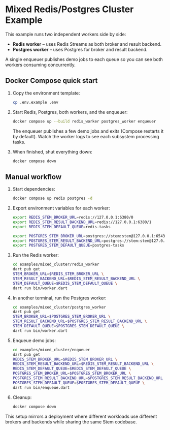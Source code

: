 # Mixed Redis/Postgres Cluster Example

This example runs two independent workers side by side:

- **Redis worker** – uses Redis Streams as both broker and result backend.
- **Postgres worker** – uses Postgres for broker and result backend.

A single enqueuer publishes demo jobs to each queue so you can see both workers
consuming concurrently.

## Docker Compose quick start

1. Copy the environment template:

   ```bash
   cp .env.example .env
   ```

2. Start Redis, Postgres, both workers, and the enqueuer:

   ```bash
   docker compose up --build redis_worker postgres_worker enqueuer
   ```

   The enqueuer publishes a few demo jobs and exits (Compose restarts it by
   default). Watch the worker logs to see each subsystem processing tasks.

3. When finished, shut everything down:

   ```bash
   docker compose down
   ```

## Manual workflow

1. Start dependencies:

   ```bash
   docker compose up redis postgres -d
   ```

2. Export environment variables for each worker:

   ```bash
   export REDIS_STEM_BROKER_URL=redis://127.0.0.1:6380/0
   export REDIS_STEM_RESULT_BACKEND_URL=redis://127.0.0.1:6380/1
   export REDIS_STEM_DEFAULT_QUEUE=redis-tasks

   export POSTGRES_STEM_BROKER_URL=postgres://stem:stem@127.0.0.1:65434/stem_demo
   export POSTGRES_STEM_RESULT_BACKEND_URL=postgres://stem:stem@127.0.0.1:65434/stem_demo
   export POSTGRES_STEM_DEFAULT_QUEUE=postgres-tasks
   ```

3. Run the Redis worker:

   ```bash
   cd examples/mixed_cluster/redis_worker
   dart pub get
   STEM_BROKER_URL=$REDIS_STEM_BROKER_URL \
   STEM_RESULT_BACKEND_URL=$REDIS_STEM_RESULT_BACKEND_URL \
   STEM_DEFAULT_QUEUE=$REDIS_STEM_DEFAULT_QUEUE \
   dart run bin/worker.dart
   ```

4. In another terminal, run the Postgres worker:

   ```bash
   cd examples/mixed_cluster/postgres_worker
   dart pub get
   STEM_BROKER_URL=$POSTGRES_STEM_BROKER_URL \
   STEM_RESULT_BACKEND_URL=$POSTGRES_STEM_RESULT_BACKEND_URL \
   STEM_DEFAULT_QUEUE=$POSTGRES_STEM_DEFAULT_QUEUE \
   dart run bin/worker.dart
   ```

5. Enqueue demo jobs:

   ```bash
   cd examples/mixed_cluster/enqueuer
   dart pub get
   REDIS_STEM_BROKER_URL=$REDIS_STEM_BROKER_URL \
   REDIS_STEM_RESULT_BACKEND_URL=$REDIS_STEM_RESULT_BACKEND_URL \
   REDIS_STEM_DEFAULT_QUEUE=$REDIS_STEM_DEFAULT_QUEUE \
   POSTGRES_STEM_BROKER_URL=$POSTGRES_STEM_BROKER_URL \
   POSTGRES_STEM_RESULT_BACKEND_URL=$POSTGRES_STEM_RESULT_BACKEND_URL \
   POSTGRES_STEM_DEFAULT_QUEUE=$POSTGRES_STEM_DEFAULT_QUEUE \
   dart run bin/enqueue.dart
   ```

6. Cleanup:

   ```bash
   docker compose down
   ```

This setup mirrors a deployment where different workloads use different brokers
and backends while sharing the same Stem codebase.
